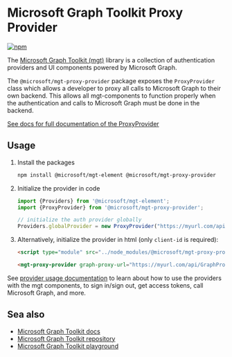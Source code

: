 # Microsoft Graph Toolkit Proxy Provider

[![npm](https://img.shields.io/npm/v/@microsoft/mgt-proxy-provider?style=for-the-badge)](https://www.npmjs.com/package/@microsoft/mgt-proxy-provider)

The [Microsoft Graph Toolkit (mgt)](https://aka.ms/mgt) library is a collection of authentication providers and UI components powered by Microsoft Graph. 

The `@microsoft/mgt-proxy-provider` package exposes the `ProxyProvider` class which allows a developer to proxy all calls to Microsoft Graph to their own backend. This allows all mgt-components to function properly when the authentication and calls to Microsoft Graph must be done in the backend.

[See docs for full documentation of the ProxyProvider](https://docs.microsoft.com/graph/toolkit/providers/proxy)

## Usage

1. Install the packages

    ```bash
    npm install @microsoft/mgt-element @microsoft/mgt-proxy-provider
    ```

2. Initialize the provider in code

    ```ts
    import {Providers} from '@microsoft/mgt-element';
    import {ProxyProvider} from '@microsoft/mgt-proxy-provider';

    // initialize the auth provider globally
    Providers.globalProvider = new ProxyProvider("https://myurl.com/api/GraphProxy");
    ```

3. Alternatively, initialize the provider in html (only `client-id` is required):

    ```html
    <script type="module" src="../node_modules/@microsoft/mgt-proxy-provider/dist/es6/index.js" />

    <mgt-proxy-provider graph-proxy-url="https://myurl.com/api/GraphProxy"></mgt-proxy-provider>
    ```

See [provider usage documentation](https://docs.microsoft.com/graph/toolkit/providers) to learn about how to use the providers with the mgt components, to sign in/sign out, get access tokens, call Microsoft Graph, and more.

## Sea also
* [Microsoft Graph Toolkit docs](https://aka.ms/mgt-docs)
* [Microsoft Graph Toolkit repository](https://aka.ms/mgt)
* [Microsoft Graph Toolkit playground](https://mgt.dev)